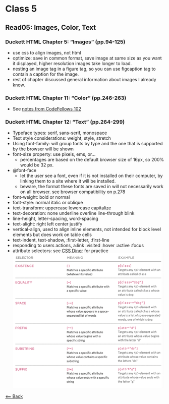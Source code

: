 # Class 5

## Read05: Images, Color, Text

### Duckett HTML Chapter 5: “Images” (pp.94-125)

- use css to align images, not html
- optimize: save in common format, save image at same size as you want it displayed, higher resolution images take longer to load.
- nesting an image tag in a figure tag, so you can use figcaption tag to contain a caption for the image.
- rest of chapter discussed general information about images I already know.

### Duckett HTML Chapter 11: “Color” (pp.246-263)

- See [notes from CodeFellows 102](../code102/class05-css.md)

### Duckett HTML Chapter 12: “Text” (pp.264-299)

- Typeface types: serif, sans-serif, monospace
- Text style considerations: weight, style, stretch
- Using font-family: will group fonts by type and the one that is supported by the browser will be shown
- font-size property: use pixels, ems, or...
  - percentages are based on the default browser size of 16px, so 200% would be 32 px.
- @font-face
  - let the user see a font, even if it is not installed on their computer, by linking them to a site where it will be installed.
  - beware, the format these fonts are saved in will not necessarily work on all browser. see browser compatibility on p.278
- font-weight: bold or normal
- font-style: normal italic or oblique
- text-transform: uppercase lowercase capitalize
- text-decoration: none underline overline line-through blink
- line-height, letter-spacing, word-spacing
- text-alight: right left center justify
- vertical-align, used to align inline elements, not intended for block level elements but does work on table cells
- text-indent, text-shadow, :first-letter, :first-line
- responding to users actions, a:link :visited :hover :active :focus
- attribute selectors: see [CSS Diner](https://flukeout.github.io/) for practice
![attribute-selectors](images/attribute-selectors.png)

[<== Back](/README.md)
